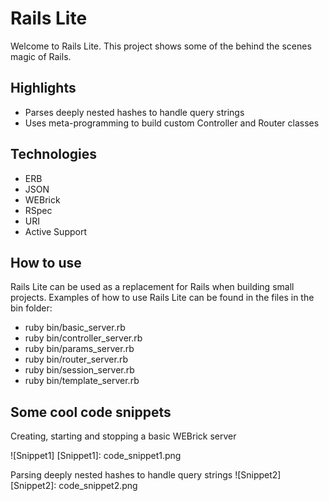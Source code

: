 # Rails Lite
Welcome to Rails Lite. This project shows some of the behind the scenes magic of Rails.

## Highlights
- Parses deeply nested hashes to handle query strings
- Uses meta-programming to build custom Controller and Router classes

## Technologies
- ERB
- JSON
- WEBrick
- RSpec
- URI
- Active Support

## How to use
Rails Lite can be used as a replacement for Rails when building small projects. Examples of how to use Rails Lite can be found in the files in the bin folder:
- ruby bin/basic_server.rb
- ruby bin/controller_server.rb
- ruby bin/params_server.rb
- ruby bin/router_server.rb
- ruby bin/session_server.rb
- ruby bin/template_server.rb

## Some cool code snippets

Creating, starting and stopping a basic WEBrick server

![Snippet1]
[Snippet1]: code_snippet1.png


Parsing deeply nested hashes to handle query strings
![Snippet2]
[Snippet2]: code_snippet2.png
